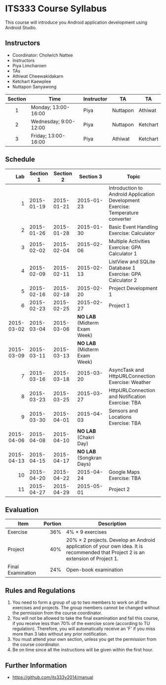 # ITS333 Course Syllabus

This course will introduce you Android application development using Android Studio.

## Instructors

* Coordinator: Cholwich Nattee
* Instructors
 * Piya Limcharoen
* TAs
 * Athiwat Cheewakidakarn
 * Ketchart Kaewplee
 * Nuttapon Sanyawong

Section | Time | Instructor | TA | TA 
:------:|------|------------|----|----
1 | Monday; 13:00-16:00 | Piya | Nuttapon | Athiwat
2 | Wednesday; 9:00-12:00 | Piya | Nuttapon | Ketchart
3 | Friday; 13:00-16:00 | Piya | Athiwat | Ketchart

## Schedule

Lab | Section 1 | Section 2 | Section 3 | Topic
---:|-----------|-----------|-----------|------
1 | 2015-01-19 | 2015-01-21 | 2015-01-23 | Introduction to Android Application Development<br>Exercise: Temperature converter
2 | 2015-01-26 | 2015-01-28 | 2015-01-30 | Basic Event Handling<br>Exercise: Calculator
3 | 2015-02-02 | 2015-02-04 | 2015-02-06 | Multiple Activities<br>Exercise: GPA Calculator 1
4 | 2015-02-09 | 2015-02-11 | 2015-02-13 | ListView and SQLite Database 1<br>Exercise: GPA Calculator 2 
5 | 2015-02-16 | 2015-02-18 | 2015-02-20 | Project Development 1
6 | 2015-02-23 | 2015-02-25 | 2015-02-27 | Project 1
  | 2015-03-02 | 2015-03-04 | 2015-03-06 | **NO LAB** (Midterm Exam Week)
  | 2015-03-09 | 2015-03-11 | 2015-03-13 | **NO LAB** (Midterm Exam Week)
7 | 2015-03-16 | 2015-03-18 | 2015-03-20 | AsyncTask and HttpURLConnection<br>Exercise: Weather
8 | 2015-03-23 | 2015-03-25 | 2015-03-27 | HttpURLConnection and Notification<br>Exercise: TBA
9 | 2015-03-30 | 2015-04-01 | 2015-04-03 | Sensors and Locations<br>Exercise: TBA
  | 2015-04-06 | 2015-04-08 | 2015-04-10 | **NO LAB** (Chakri Day)
  | 2015-04-13 | 2015-04-15 | 2015-04-17 | **NO LAB** (Songkran Days)
10| 2015-04-20 | 2015-04-22 | 2015-04-24 | Google Maps<br>Exercise: TBA
11| 2015-04-27 | 2015-04-29 | 2015-05-01 | Project 2

## Evaluation
Item | Portion | Description
-----|--------:|------------
Exercise | 36% | 4% &times; 9 exercises
Project | 40% | 20% &times; 2 projects. Develop an Android application of your own idea. It is recommended that Project 2 is an extension of Project 1.
Final Examination | 24% | Open-book examination

## Rules and Regulations

1. You need to form a group of up to two members to work on all the exercises and projects. The group members cannot be changed without the permission from the course coordinator.
2. You will not be allowed to take the final examination and fail this course, if you receive less than 70% of the exercise score (according to TU regulation). Therefore, you will automatically receive an 'F' if you miss more than 3 labs without any prior notification.
3. You must attend your own section, unless you get the permission from the course coordinator.
4. Be on time since all the instructions will be given within the first hour.

## Further Information

- https://github.com/its333y2014/manual
